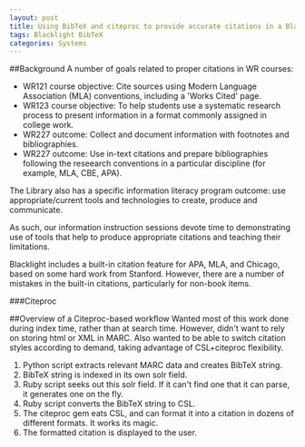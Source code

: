 ```yaml
---
layout: post
title: Using BibTeX and citeproc to provide accurate citations in a Blacklight-based discovery layer
tags: Blacklight BibTeX
categories: Systems
---
```

##Background
A number of goals related to proper citations in WR courses:
- WR121 course objective: Cite sources using Modern Language Association (MLA) conventions, including a 'Works Cited' page.
- WR123 course objective: To help students use a systematic research process to present information in a format commonly assigned in college work.
- WR227 outcome: Collect and document information with footnotes and bibliographies.
- WR227 outcome: Use in-text citations and prepare bibliographies following the reseearch conventions in a particular discipline (for example, MLA, CBE, APA).

The Library also has a specific information literacy program outcome: use appropriate/current tools and technologies to create, produce and communicate.

As such, our information instruction sessions devote time to demonstrating use of tools that help to produce appropriate citations and teaching their limitations.

Blacklight includes a built-in citation feature for APA, MLA, and Chicago, based on some hard work from Stanford.  However, there are a number of mistakes in the built-in citations, particularly for non-book items.

###Citeproc

##Overview of a Citeproc-based workflow
Wanted most of this work done during index time, rather than at search time.
However, didn't want to rely on storing html or XML in MARC.  Also wanted to be able to switch citation styles according to demand,
taking advantage of CSL+citeproc flexibility.

1. Python script extracts relevant MARC data and creates BibTeX string.
2. BibTeX string is indexed in its own solr field.
3. Ruby script seeks out this solr field.  If it can't find one that it can parse, it generates one on the fly.
4. Ruby script converts the BibTeX string to CSL.
5. The citeproc gem eats CSL, and can format it into a citation in dozens of different formats.  It works its magic.
6. The formatted citation is displayed to the user.

